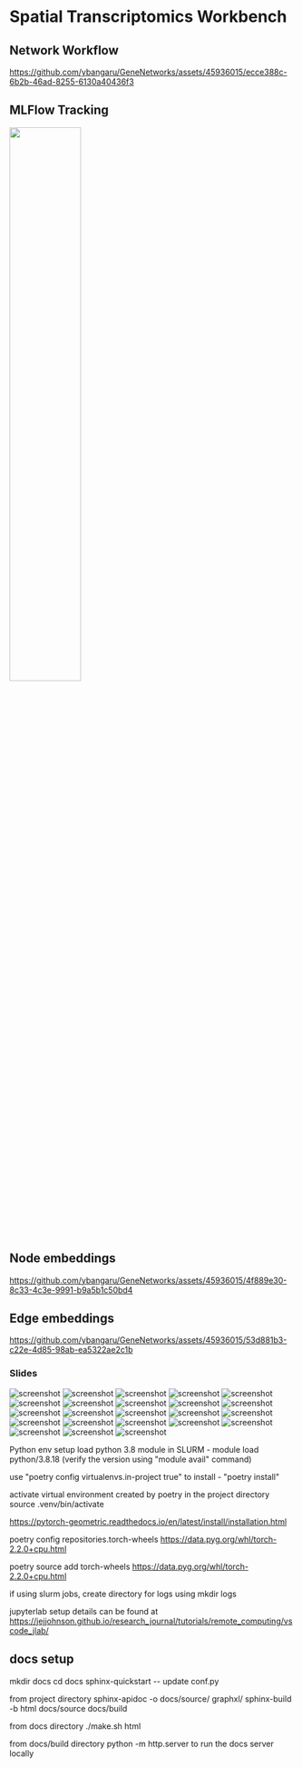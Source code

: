 # Spatial Transcriptomics Workbench

## Network Workflow
https://github.com/ybangaru/GeneNetworks/assets/45936015/ecce388c-6b2b-46ad-8255-6130a40436f3

## MLFlow Tracking
[<img src="https://img.youtube.com/vi/y-GrDT9Yrf4/maxresdefault.jpg" width="50%">](https://youtu.be/y-GrDT9Yrf4)

## Node embeddings
https://github.com/ybangaru/GeneNetworks/assets/45936015/4f889e30-8c33-4c3e-9991-b9a5b1c50bd4

## Edge embeddings
https://github.com/ybangaru/GeneNetworks/assets/45936015/53d881b3-c22e-4d85-98ab-ea5322ae2c1b


<!-- Needs changes -->

### Slides

![screenshot](docs/slides/Slide2.jpg)
![screenshot](docs/slides/Slide3.jpg)
![screenshot](docs/slides/Slide4.jpg)
![screenshot](docs/slides/Slide5.jpg)
![screenshot](docs/slides/Slide6.jpg)
![screenshot](docs/slides/Slide7.jpg)
![screenshot](docs/slides/Slide8.jpg)
![screenshot](docs/slides/Slide9.jpg)
![screenshot](docs/slides/Slide10.jpg)
![screenshot](docs/slides/Slide11.jpg)
![screenshot](docs/slides/Slide12.jpg)
![screenshot](docs/slides/Slide13.jpg)
![screenshot](docs/slides/Slide14.jpg)
![screenshot](docs/slides/Slide15.jpg)
![screenshot](docs/slides/Slide16.jpg)
![screenshot](docs/slides/Slide17.jpg)
![screenshot](docs/slides/Slide18.jpg)
![screenshot](docs/slides/Slide19.jpg)
![screenshot](docs/slides/Slide20.jpg)
![screenshot](docs/slides/Slide21.jpg)
![screenshot](docs/slides/Slide22.jpg)
![screenshot](docs/slides/Slide23.jpg)
![screenshot](docs/slides/Slide24.jpg)



Python env setup
load python 3.8 module
in SLURM - module load python/3.8.18 (verify the version using "module avail" command)

<!-- to ensure virtual environments are created in the local directory -->
use "poetry config virtualenvs.in-project true"
to install - "poetry install"

activate virtual environment created by poetry in the project directory
source .venv/bin/activate

<!-- to be able to install torch-scatter, open issue at https://github.com/rusty1s/pytorch_sparse/issues/156 -->
<!-- please refer here for different options -->
https://pytorch-geometric.readthedocs.io/en/latest/install/installation.html

poetry config repositories.torch-wheels https://data.pyg.org/whl/torch-2.2.0+cpu.html

poetry source add torch-wheels https://data.pyg.org/whl/torch-2.2.0+cpu.html

if using slurm jobs, create directory for logs using mkdir logs


jupyterlab setup details can be found at https://jejjohnson.github.io/research_journal/tutorials/remote_computing/vscode_jlab/

docs setup
---------------
mkdir docs
cd docs
sphinx-quickstart
-- update conf.py

from project directory
sphinx-apidoc -o docs/source/ graphxl/
sphinx-build -b html docs/source docs/build

from docs directory
./make.sh html

from docs/build directory
python -m http.server to run the docs server locally

